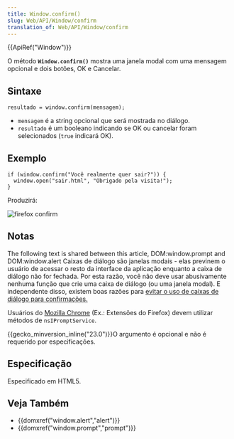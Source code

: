 ```yaml
---
title: Window.confirm()
slug: Web/API/Window/confirm
translation_of: Web/API/Window/confirm
---
```

{{ApiRef("Window")}}

O método **`Window.confirm()`** mostra uma janela modal com uma mensagem opcional e dois botões, OK e Cancelar.

## Sintaxe

```
resultado = window.confirm(mensagem);
```

- `mensagem` é a string opcional que será mostrada no diálogo.
- `resultado` é um booleano indicando se OK ou cancelar foram selecionados (`true` indicará OK).

## Exemplo

```
if (window.confirm("Você realmente quer sair?")) {
  window.open("sair.html", "Obrigado pela visita!");
}
```

Produzirá:

![firefox confirm](https://mdn.mozillademos.org/files/7163/firefoxcomfirmdialog_zpsf00ec381.png)

## Notas

The following text is shared between this article, DOM:window\.prompt and DOM:window\.alert Caixas de diálogo são janelas modais - elas previnem o usuário de acessar o resto da interface da aplicação enquanto a caixa de diálogo não for fechada. Por esta razão, você não deve usar abusivamente nenhuma função que crie uma caixa de diálogo (ou uma janela modal). E independente disso, existem boas razões para [evitar o uso de caixas de diálogo para confirmações.](http://alistapart.com/article/neveruseawarning)

Usuários do [Mozilla Chrome](/en-US/Chrome) (Ex.: Extensões do Firefox) devem utilizar métodos de `nsIPromptService`.

{{gecko_minversion_inline("23.0")}}O argumento é opcional e não é requerido por especificações.

## Especificação

Especificado em HTML5.

## Veja Também

- {{domxref("window.alert","alert")}}
- {{domxref("window.prompt","prompt")}}
